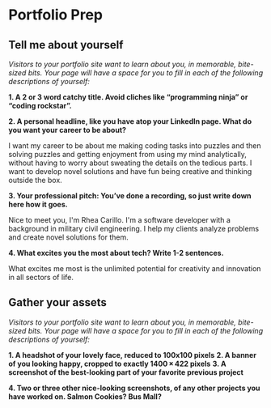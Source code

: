# Portfolio Prep

## Tell me about yourself

*Visitors to your portfolio site want to learn about you, in memorable, bite-sized bits. Your page will have a space for you to fill in each of the following descriptions of yourself:*

**1. A 2 or 3 word catchy title. Avoid cliches like “programming ninja” or “coding rockstar”.**

**2. A personal headline, like you have atop your LinkedIn page. What do you want your career to be about?**

I want my career to be about me making coding tasks into puzzles and then solving puzzles and getting enjoyment from using my mind analytically, without having to worry about sweating the details on the tedious parts. I want to develop novel solutions and have fun being creative and thinking outside the box.

**3. Your professional pitch: You’ve done a recording, so just write down here how it goes.**

Nice to meet you, I'm Rhea Carillo. I'm a software developer with a background in military civil engineering. I help my clients analyze problems and create novel solutions for them.

**4. What excites you the most about tech? Write 1-2 sentences.**

What excites me most is the unlimited potential for creativity and innovation in all sectors of life.

## Gather your assets

*Visitors to your portfolio site want to learn about you, in memorable, bite-sized bits. Your page will have a space for you to fill in each of the following descriptions of yourself:*

**1. A headshot of your lovely face, reduced to 100x100 pixels**
**2. A banner of you looking happy, cropped to exactly 1400 × 422 pixels**
**3. A screenshot of the best-looking part of your favorite previous project**

**4. Two or three other nice-looking screenshots, of any other projects you have worked on. Salmon Cookies? Bus Mall?**
